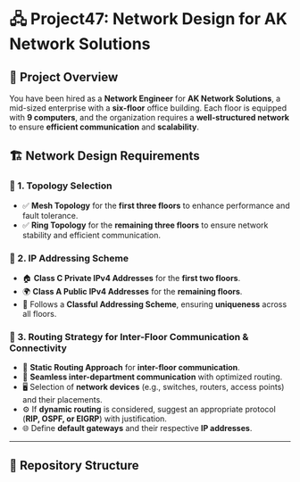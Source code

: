 # 🖧 Project47: Network Design for AK Network Solutions

## 📌 Project Overview
You have been hired as a **Network Engineer** for **AK Network Solutions**, a mid-sized enterprise with a **six-floor** office building. Each floor is equipped with **9 computers**, and the organization requires a **well-structured network** to ensure **efficient communication** and **scalability**.

## 🏗️ Network Design Requirements

### 🔹 1. Topology Selection
- ✅ **Mesh Topology** for the **first three floors** to enhance performance and fault tolerance.
- ✅ **Ring Topology** for the **remaining three floors** to ensure network stability and efficient communication.

### 🔹 2. IP Addressing Scheme
- 🏠 **Class C Private IPv4 Addresses** for the **first two floors**.
- 🌍 **Class A Public IPv4 Addresses** for the **remaining floors**.
- 📌 Follows a **Classful Addressing Scheme**, ensuring **uniqueness** across all floors.

### 🔹 3. Routing Strategy for Inter-Floor Communication & Connectivity
- 🚀 **Static Routing Approach** for **inter-floor communication**.
- 🔄 **Seamless inter-department communication** with optimized routing.
- 🖥️ Selection of **network devices** (e.g., switches, routers, access points) and their placements.
- ⚙️ If **dynamic routing** is considered, suggest an appropriate protocol (**RIP, OSPF, or EIGRP**) with justification.
- 🌐 Define **default gateways** and their respective **IP addresses**.

---

## 📂 Repository Structure
